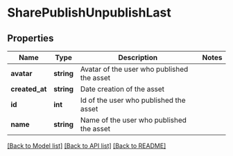 # SharePublishUnpublishLast

## Properties
Name | Type | Description | Notes
------------ | ------------- | ------------- | -------------
**avatar** | **string** | Avatar of the user who published the asset | 
**created_at** | **string** | Date creation of the asset | 
**id** | **int** | Id of the user who published the asset | 
**name** | **string** | Name of the user who published the asset | 

[[Back to Model list]](../README.md#documentation-for-models) [[Back to API list]](../README.md#documentation-for-api-endpoints) [[Back to README]](../README.md)


